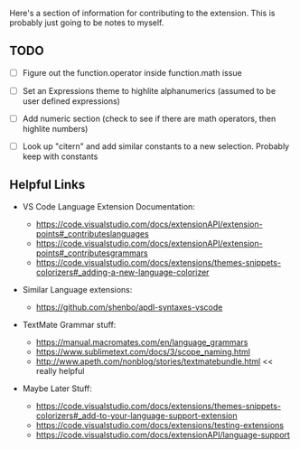 Here's a section of information for contributing to the extension. This is probably just going to be notes to myself.

## TODO
- [ ] Figure out the function.operator inside function.math issue
- [ ] Set an Expressions theme to highlite alphanumerics (assumed to be user defined expressions)  
- [ ] Add numeric section (check to see if there are math operators, then highlite numbers)
- [ ] Look up "citern" and add similar constants to a new selection. Probably keep with constants


## Helpful Links
- VS Code Language Extension Documentation:
    - https://code.visualstudio.com/docs/extensionAPI/extension-points#_contributeslanguages
    - https://code.visualstudio.com/docs/extensionAPI/extension-points#_contributesgrammars
    - https://code.visualstudio.com/docs/extensions/themes-snippets-colorizers#_adding-a-new-language-colorizer

- Similar Language extensions:
    - https://github.com/shenbo/apdl-syntaxes-vscode
    
- TextMate Grammar stuff: 
    - https://manual.macromates.com/en/language_grammars
    - https://www.sublimetext.com/docs/3/scope_naming.html
    - http://www.apeth.com/nonblog/stories/textmatebundle.html \<\< really helpful

- Maybe Later Stuff:
    - https://code.visualstudio.com/docs/extensions/themes-snippets-colorizers#_add-to-your-language-support-extension
    - https://code.visualstudio.com/docs/extensions/testing-extensions
    - https://code.visualstudio.com/docs/extensionAPI/language-support
        

